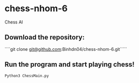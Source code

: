 # chess-nhom-6
Chess AI

## Download the repository:
````git clone git@github.com:Binhdn04/chess-nhom-6.git`````

## Run the program and start playing chess!
````Python3 ChessMain.py````
